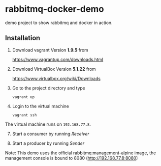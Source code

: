 # rabbitmq-docker-demo
demo project to show rabbitmq and docker in action.

## Installation

1. Download vagrant Version **1.9.5** from

   https://www.vagrantup.com/downloads.html
   
2. Download VirtualBox Version **5.1.22** from

   https://www.virtualbox.org/wiki/Downloads
   	
3. Go to the project directory and type
   	
   ```
   vagrant up	
   ```
4. Login to the virtual machine
   ```
   vagrant ssh	
   ```
   
The virtual machine runs on `192.168.77.8`.

7. Start a consumer by running _Receiver_

8. Start a producer by running _Sender_ 

Note: This demo uses the official rabbitmq:management-alpine image, the management console is bound to 8080 (http://192.168.77.8:8080)  
    
    
   